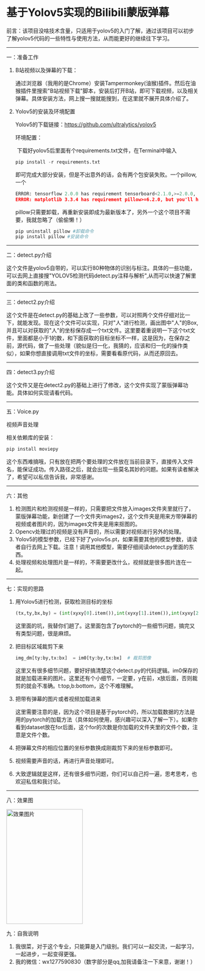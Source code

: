 # 基于Yolov5实现的Bilibili蒙版弹幕

前言：该项目没啥技术含量，只适用于yolov5的入门了解，通过该项目可以初步了解yolov5代码的一些特性与使用方法，从而能更好的继续往下学习。

------

一：准备工作

1. B站视频以及弹幕的下载：

   通过浏览器（我用的是Chrome）安装Tampermonkey(油猴)插件。然后在油猴插件里搜索"B站视频下载"脚本，安装后打开B站，即可下载视频，以及相关弹幕。具体安装方法，网上搜一搜就能搜到，在这里就不展开具体介绍了。

2. Yolov5的安装及环境配置

   Yolov5的下载链接：https://github.com/ultralytics/yolov5

   环境配置：

   ​	下载好yolov5后里面有个requirements.txt文件，在Terminal中输入

   ```python
   pip install -r requirements.txt
   ```

   即可完成大部分安装，但是不出意外的话，会有两个包安装失败。一个pillow,一个

   ```python
   ERROR: tensorflow 2.0.0 has requirement tensorboard<2.1.0,>=2.0.0, but you'll have tensorboard 2.4.1 which is incompatible.
   ERROR: matplotlib 3.3.4 has requirement pillow>=6.2.0, but you'll have pillow 6.1.0 which is incompatible.
   ```

   pillow只需要卸载，再重新安装即成为最新版本了，另外一个这个项目不需要，我就忽略了（偷偷懒！）

   ```python
   pip uninstall pillow #卸载命令
   pip install pillow #安装命令
   ```

------

二：detect.py介绍

这个文件是yolov5自带的，可以实行80种物体的识别与标注。具体的一些功能，可以去网上直接搜"YOLOV5检测代码detect.py注释与解析",从而可以快速了解里面的类和函数的用法。

------

三：detect2.py介绍

这个文件是在detect.py的基础上改了一些参数，可以对照两个文件仔细对比一下，就能发现。现在这个文件可以实现，只对"人"进行检测，画出图中"人"的Box,并且可以对获取的"人"的坐标保存成一个txt文件。这里要着重说明一下这个txt文件，里面都是小于1的数，和下面获取的目标坐标不一样，这是因为，在保存之前，源代码，做了一些处理（貌似是归一化，我猜的，应该和归一化的操作类似），如果你想直接调用txt文件的坐标，需要看看原代码，从而还原回去。

------

四：detect3.py介绍

这个文件又是在detect2.py的基础上进行了修改，这个文件实现了蒙版弹幕功能。具体如何实现请看代码。

------

五：Voice.py

视频声音处理

相关依赖库的安装：

```python
pip install moviepy
```

这个东西难搞哦，只有放在把两个要处理的文件放在当前目录下，直接传入文件名，能保证成功。传入路径之后，就会出现一些莫名其妙的问题。如果有读者解决了，希望可以私信告诉我，非常感谢。

------

六：其他

1. 检测图片和检测视频是一样的，只需要把文件放入images文件夹里就行了，蒙版弹幕功能，新创建了一个文件夹images2，这个文件夹是用来方带弹幕的视频或者图片的，因为images文件夹是用来抠图的。
2. Opencv处理过的视频是没有声音的，所以需要对视频进行另外的处理。
3. Yolov5的模型参数，已经下好了yolov5s.pt，如果需要其他的模型参数，请读者自行去网上下载。注意！调用其他模型，需要仔细阅读detect.py里面的东西。
4. 处理视频和处理图片是一样的，不需要更改什么，视频就是很多图片连在一起。

------

七：实现的思路

1. 用Yolov5进行检测，获取检测目标的坐标

   ```python
   (tx,ty,bx,by) = (int(xyxy[0].item()),int(xyxy[1].item()),int(xyxy[2].item()),int(xyxy[3].item()))
   ```

   这里面的坑，我替你们趟了。这里面包含了pytorch的一些细节问题，搞完又有类型问题，很是麻烦。

2. 把目标区域裁剪下来

   ```python
   img_dm[ty:by,tx:bx]  = im0[ty:by,tx:bx]  # 裁剪图像
   ```

   这里又有很多细节问题，要好好搞清楚这个detect.py的代码逻辑。im0保存的就是加载进来的图片。这里还有个小细节，一定要，y在前，x放后面，否则裁剪的就会不准确。t:top,b:bottom，这个不难理解。

3. 把带有弹幕的图片或者视频加载进来

   这里需要注意的是，因为这个项目是基于pytorch的，所以加载数据的方法是用的pytorch的加载方法（具体如何使用，感兴趣可以深入了解一下）。如果你看到dataset放在for后面，这个for的次数是你加载的文件夹里的文件个数，注意是文件个数。

4. 把弹幕文件的相应位置的坐标参数换成刚裁剪下来的坐标参数即可。

5. 视频需要声音的话，再进行声音处理即可。

6. 大致逻辑就是这样，还有很多细节问题，你们可以自己捋一遍，思考思考，也欢迎私信和我讨论。

------

八：效果图

 <img src="https://github.com/Learninglogs/yolov5/blob/master/%E5%9B%BE%E5%BA%93/yolov5%E5%A4%84%E7%90%86%E7%89%88%2000_00_00-00_00_30.gif" alt="效果图片" width="200" height="300" align="bottom" />

九：自我说明

1. 我很菜，对于这个专业，只能算是入门级别。我们可以一起交流，一起学习，一起进步，一起变得更强。
2. 我的微信：wx1277590830（数字部分是qq,加我请备注一下来意，谢谢！）

